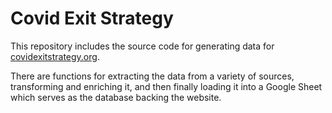 # Covid Exit Strategy

This repository includes the source code for generating data for [covidexitstrategy.org](https://www.covidexitstrategy.org/).

There are functions for extracting the data from a variety of sources, transforming and enriching it, and then finally
loading it into a Google Sheet which serves as the database backing the website.

